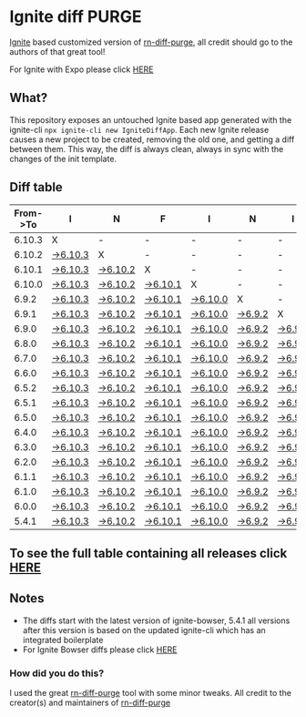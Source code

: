 # Ignite diff PURGE

[Ignite](https://github.com/infinitered/ignite) based customized version of [rn-diff-purge](https://github.com/react-native-community/rn-diff-purge/), all credit should go to the authors of that great tool!

For Ignite with Expo please click [HERE](https://github.com/nirre7/ignite-expo-diff-purge)

## What?

This repository exposes an untouched Ignite based app generated with the ignite-cli
`npx ignite-cli new IgniteDiffApp`. Each new Ignite release causes a new project to be created, removing the old one, and getting a diff between them. This way, the diff is always clean, always in sync with the changes of the init template.

## Diff table

| From->To | I                                                                                              | N                                                                                              | F                                                                                              | I                                                                                             | N                                                                                           | I                                                                                           | T                                                                                           | E                                                                                           |                                                                                             | R                                                                                           | E                                                                                           | D                                                                                           |                                                                                             |                                                                                             |                                                                                             |                                                                                             |                                                                                             |                                                                                             |                                                                                             |     |
| -------- | ---------------------------------------------------------------------------------------------- | ---------------------------------------------------------------------------------------------- | ---------------------------------------------------------------------------------------------- | --------------------------------------------------------------------------------------------- | ------------------------------------------------------------------------------------------- | ------------------------------------------------------------------------------------------- | ------------------------------------------------------------------------------------------- | ------------------------------------------------------------------------------------------- | ------------------------------------------------------------------------------------------- | ------------------------------------------------------------------------------------------- | ------------------------------------------------------------------------------------------- | ------------------------------------------------------------------------------------------- | ------------------------------------------------------------------------------------------- | ------------------------------------------------------------------------------------------- | ------------------------------------------------------------------------------------------- | ------------------------------------------------------------------------------------------- | ------------------------------------------------------------------------------------------- | ------------------------------------------------------------------------------------------- | ------------------------------------------------------------------------------------------- | --- |
| 6.10.3   | X                                                                                              | -                                                                                              | -                                                                                              | -                                                                                             | -                                                                                           | -                                                                                           | -                                                                                           | -                                                                                           | -                                                                                           | -                                                                                           | -                                                                                           | -                                                                                           | -                                                                                           | -                                                                                           | -                                                                                           | -                                                                                           | -                                                                                           | -                                                                                           | -                                                                                           | -   |
| 6.10.2   | [->6.10.3](https://github.com/nirre7/ignite-diff-purge/compare/release/6.10.2..release/6.10.3) | X                                                                                              | -                                                                                              | -                                                                                             | -                                                                                           | -                                                                                           | -                                                                                           | -                                                                                           | -                                                                                           | -                                                                                           | -                                                                                           | -                                                                                           | -                                                                                           | -                                                                                           | -                                                                                           | -                                                                                           | -                                                                                           | -                                                                                           | -                                                                                           | -   |
| 6.10.1   | [->6.10.3](https://github.com/nirre7/ignite-diff-purge/compare/release/6.10.1..release/6.10.3) | [->6.10.2](https://github.com/nirre7/ignite-diff-purge/compare/release/6.10.1..release/6.10.2) | X                                                                                              | -                                                                                             | -                                                                                           | -                                                                                           | -                                                                                           | -                                                                                           | -                                                                                           | -                                                                                           | -                                                                                           | -                                                                                           | -                                                                                           | -                                                                                           | -                                                                                           | -                                                                                           | -                                                                                           | -                                                                                           | -                                                                                           | -   |
| 6.10.0   | [->6.10.3](https://github.com/nirre7/ignite-diff-purge/compare/release/6.10.0..release/6.10.3) | [->6.10.2](https://github.com/nirre7/ignite-diff-purge/compare/release/6.10.0..release/6.10.2) | [->6.10.1](https://github.com/nirre7/ignite-diff-purge/compare/release/6.10.0..release/6.10.1) | X                                                                                             | -                                                                                           | -                                                                                           | -                                                                                           | -                                                                                           | -                                                                                           | -                                                                                           | -                                                                                           | -                                                                                           | -                                                                                           | -                                                                                           | -                                                                                           | -                                                                                           | -                                                                                           | -                                                                                           | -                                                                                           | -   |
| 6.9.2    | [->6.10.3](https://github.com/nirre7/ignite-diff-purge/compare/release/6.9.2..release/6.10.3)  | [->6.10.2](https://github.com/nirre7/ignite-diff-purge/compare/release/6.9.2..release/6.10.2)  | [->6.10.1](https://github.com/nirre7/ignite-diff-purge/compare/release/6.9.2..release/6.10.1)  | [->6.10.0](https://github.com/nirre7/ignite-diff-purge/compare/release/6.9.2..release/6.10.0) | X                                                                                           | -                                                                                           | -                                                                                           | -                                                                                           | -                                                                                           | -                                                                                           | -                                                                                           | -                                                                                           | -                                                                                           | -                                                                                           | -                                                                                           | -                                                                                           | -                                                                                           | -                                                                                           | -                                                                                           | -   |
| 6.9.1    | [->6.10.3](https://github.com/nirre7/ignite-diff-purge/compare/release/6.9.1..release/6.10.3)  | [->6.10.2](https://github.com/nirre7/ignite-diff-purge/compare/release/6.9.1..release/6.10.2)  | [->6.10.1](https://github.com/nirre7/ignite-diff-purge/compare/release/6.9.1..release/6.10.1)  | [->6.10.0](https://github.com/nirre7/ignite-diff-purge/compare/release/6.9.1..release/6.10.0) | [->6.9.2](https://github.com/nirre7/ignite-diff-purge/compare/release/6.9.1..release/6.9.2) | X                                                                                           | -                                                                                           | -                                                                                           | -                                                                                           | -                                                                                           | -                                                                                           | -                                                                                           | -                                                                                           | -                                                                                           | -                                                                                           | -                                                                                           | -                                                                                           | -                                                                                           | -                                                                                           | -   |
| 6.9.0    | [->6.10.3](https://github.com/nirre7/ignite-diff-purge/compare/release/6.9.0..release/6.10.3)  | [->6.10.2](https://github.com/nirre7/ignite-diff-purge/compare/release/6.9.0..release/6.10.2)  | [->6.10.1](https://github.com/nirre7/ignite-diff-purge/compare/release/6.9.0..release/6.10.1)  | [->6.10.0](https://github.com/nirre7/ignite-diff-purge/compare/release/6.9.0..release/6.10.0) | [->6.9.2](https://github.com/nirre7/ignite-diff-purge/compare/release/6.9.0..release/6.9.2) | [->6.9.1](https://github.com/nirre7/ignite-diff-purge/compare/release/6.9.0..release/6.9.1) | X                                                                                           | -                                                                                           | -                                                                                           | -                                                                                           | -                                                                                           | -                                                                                           | -                                                                                           | -                                                                                           | -                                                                                           | -                                                                                           | -                                                                                           | -                                                                                           | -                                                                                           | -   |
| 6.8.0    | [->6.10.3](https://github.com/nirre7/ignite-diff-purge/compare/release/6.8.0..release/6.10.3)  | [->6.10.2](https://github.com/nirre7/ignite-diff-purge/compare/release/6.8.0..release/6.10.2)  | [->6.10.1](https://github.com/nirre7/ignite-diff-purge/compare/release/6.8.0..release/6.10.1)  | [->6.10.0](https://github.com/nirre7/ignite-diff-purge/compare/release/6.8.0..release/6.10.0) | [->6.9.2](https://github.com/nirre7/ignite-diff-purge/compare/release/6.8.0..release/6.9.2) | [->6.9.1](https://github.com/nirre7/ignite-diff-purge/compare/release/6.8.0..release/6.9.1) | [->6.9.0](https://github.com/nirre7/ignite-diff-purge/compare/release/6.8.0..release/6.9.0) | X                                                                                           | -                                                                                           | -                                                                                           | -                                                                                           | -                                                                                           | -                                                                                           | -                                                                                           | -                                                                                           | -                                                                                           | -                                                                                           | -                                                                                           | -                                                                                           | -   |
| 6.7.0    | [->6.10.3](https://github.com/nirre7/ignite-diff-purge/compare/release/6.7.0..release/6.10.3)  | [->6.10.2](https://github.com/nirre7/ignite-diff-purge/compare/release/6.7.0..release/6.10.2)  | [->6.10.1](https://github.com/nirre7/ignite-diff-purge/compare/release/6.7.0..release/6.10.1)  | [->6.10.0](https://github.com/nirre7/ignite-diff-purge/compare/release/6.7.0..release/6.10.0) | [->6.9.2](https://github.com/nirre7/ignite-diff-purge/compare/release/6.7.0..release/6.9.2) | [->6.9.1](https://github.com/nirre7/ignite-diff-purge/compare/release/6.7.0..release/6.9.1) | [->6.9.0](https://github.com/nirre7/ignite-diff-purge/compare/release/6.7.0..release/6.9.0) | [->6.8.0](https://github.com/nirre7/ignite-diff-purge/compare/release/6.7.0..release/6.8.0) | X                                                                                           | -                                                                                           | -                                                                                           | -                                                                                           | -                                                                                           | -                                                                                           | -                                                                                           | -                                                                                           | -                                                                                           | -                                                                                           | -                                                                                           | -   |
| 6.6.0    | [->6.10.3](https://github.com/nirre7/ignite-diff-purge/compare/release/6.6.0..release/6.10.3)  | [->6.10.2](https://github.com/nirre7/ignite-diff-purge/compare/release/6.6.0..release/6.10.2)  | [->6.10.1](https://github.com/nirre7/ignite-diff-purge/compare/release/6.6.0..release/6.10.1)  | [->6.10.0](https://github.com/nirre7/ignite-diff-purge/compare/release/6.6.0..release/6.10.0) | [->6.9.2](https://github.com/nirre7/ignite-diff-purge/compare/release/6.6.0..release/6.9.2) | [->6.9.1](https://github.com/nirre7/ignite-diff-purge/compare/release/6.6.0..release/6.9.1) | [->6.9.0](https://github.com/nirre7/ignite-diff-purge/compare/release/6.6.0..release/6.9.0) | [->6.8.0](https://github.com/nirre7/ignite-diff-purge/compare/release/6.6.0..release/6.8.0) | [->6.7.0](https://github.com/nirre7/ignite-diff-purge/compare/release/6.6.0..release/6.7.0) | X                                                                                           | -                                                                                           | -                                                                                           | -                                                                                           | -                                                                                           | -                                                                                           | -                                                                                           | -                                                                                           | -                                                                                           | -                                                                                           | -   |
| 6.5.2    | [->6.10.3](https://github.com/nirre7/ignite-diff-purge/compare/release/6.5.2..release/6.10.3)  | [->6.10.2](https://github.com/nirre7/ignite-diff-purge/compare/release/6.5.2..release/6.10.2)  | [->6.10.1](https://github.com/nirre7/ignite-diff-purge/compare/release/6.5.2..release/6.10.1)  | [->6.10.0](https://github.com/nirre7/ignite-diff-purge/compare/release/6.5.2..release/6.10.0) | [->6.9.2](https://github.com/nirre7/ignite-diff-purge/compare/release/6.5.2..release/6.9.2) | [->6.9.1](https://github.com/nirre7/ignite-diff-purge/compare/release/6.5.2..release/6.9.1) | [->6.9.0](https://github.com/nirre7/ignite-diff-purge/compare/release/6.5.2..release/6.9.0) | [->6.8.0](https://github.com/nirre7/ignite-diff-purge/compare/release/6.5.2..release/6.8.0) | [->6.7.0](https://github.com/nirre7/ignite-diff-purge/compare/release/6.5.2..release/6.7.0) | [->6.6.0](https://github.com/nirre7/ignite-diff-purge/compare/release/6.5.2..release/6.6.0) | X                                                                                           | -                                                                                           | -                                                                                           | -                                                                                           | -                                                                                           | -                                                                                           | -                                                                                           | -                                                                                           | -                                                                                           | -   |
| 6.5.1    | [->6.10.3](https://github.com/nirre7/ignite-diff-purge/compare/release/6.5.1..release/6.10.3)  | [->6.10.2](https://github.com/nirre7/ignite-diff-purge/compare/release/6.5.1..release/6.10.2)  | [->6.10.1](https://github.com/nirre7/ignite-diff-purge/compare/release/6.5.1..release/6.10.1)  | [->6.10.0](https://github.com/nirre7/ignite-diff-purge/compare/release/6.5.1..release/6.10.0) | [->6.9.2](https://github.com/nirre7/ignite-diff-purge/compare/release/6.5.1..release/6.9.2) | [->6.9.1](https://github.com/nirre7/ignite-diff-purge/compare/release/6.5.1..release/6.9.1) | [->6.9.0](https://github.com/nirre7/ignite-diff-purge/compare/release/6.5.1..release/6.9.0) | [->6.8.0](https://github.com/nirre7/ignite-diff-purge/compare/release/6.5.1..release/6.8.0) | [->6.7.0](https://github.com/nirre7/ignite-diff-purge/compare/release/6.5.1..release/6.7.0) | [->6.6.0](https://github.com/nirre7/ignite-diff-purge/compare/release/6.5.1..release/6.6.0) | [->6.5.2](https://github.com/nirre7/ignite-diff-purge/compare/release/6.5.1..release/6.5.2) | X                                                                                           | -                                                                                           | -                                                                                           | -                                                                                           | -                                                                                           | -                                                                                           | -                                                                                           | -                                                                                           | -   |
| 6.5.0    | [->6.10.3](https://github.com/nirre7/ignite-diff-purge/compare/release/6.5.0..release/6.10.3)  | [->6.10.2](https://github.com/nirre7/ignite-diff-purge/compare/release/6.5.0..release/6.10.2)  | [->6.10.1](https://github.com/nirre7/ignite-diff-purge/compare/release/6.5.0..release/6.10.1)  | [->6.10.0](https://github.com/nirre7/ignite-diff-purge/compare/release/6.5.0..release/6.10.0) | [->6.9.2](https://github.com/nirre7/ignite-diff-purge/compare/release/6.5.0..release/6.9.2) | [->6.9.1](https://github.com/nirre7/ignite-diff-purge/compare/release/6.5.0..release/6.9.1) | [->6.9.0](https://github.com/nirre7/ignite-diff-purge/compare/release/6.5.0..release/6.9.0) | [->6.8.0](https://github.com/nirre7/ignite-diff-purge/compare/release/6.5.0..release/6.8.0) | [->6.7.0](https://github.com/nirre7/ignite-diff-purge/compare/release/6.5.0..release/6.7.0) | [->6.6.0](https://github.com/nirre7/ignite-diff-purge/compare/release/6.5.0..release/6.6.0) | [->6.5.2](https://github.com/nirre7/ignite-diff-purge/compare/release/6.5.0..release/6.5.2) | [->6.5.1](https://github.com/nirre7/ignite-diff-purge/compare/release/6.5.0..release/6.5.1) | X                                                                                           | -                                                                                           | -                                                                                           | -                                                                                           | -                                                                                           | -                                                                                           | -                                                                                           | -   |
| 6.4.0    | [->6.10.3](https://github.com/nirre7/ignite-diff-purge/compare/release/6.4.0..release/6.10.3)  | [->6.10.2](https://github.com/nirre7/ignite-diff-purge/compare/release/6.4.0..release/6.10.2)  | [->6.10.1](https://github.com/nirre7/ignite-diff-purge/compare/release/6.4.0..release/6.10.1)  | [->6.10.0](https://github.com/nirre7/ignite-diff-purge/compare/release/6.4.0..release/6.10.0) | [->6.9.2](https://github.com/nirre7/ignite-diff-purge/compare/release/6.4.0..release/6.9.2) | [->6.9.1](https://github.com/nirre7/ignite-diff-purge/compare/release/6.4.0..release/6.9.1) | [->6.9.0](https://github.com/nirre7/ignite-diff-purge/compare/release/6.4.0..release/6.9.0) | [->6.8.0](https://github.com/nirre7/ignite-diff-purge/compare/release/6.4.0..release/6.8.0) | [->6.7.0](https://github.com/nirre7/ignite-diff-purge/compare/release/6.4.0..release/6.7.0) | [->6.6.0](https://github.com/nirre7/ignite-diff-purge/compare/release/6.4.0..release/6.6.0) | [->6.5.2](https://github.com/nirre7/ignite-diff-purge/compare/release/6.4.0..release/6.5.2) | [->6.5.1](https://github.com/nirre7/ignite-diff-purge/compare/release/6.4.0..release/6.5.1) | [->6.5.0](https://github.com/nirre7/ignite-diff-purge/compare/release/6.4.0..release/6.5.0) | X                                                                                           | -                                                                                           | -                                                                                           | -                                                                                           | -                                                                                           | -                                                                                           | -   |
| 6.3.0    | [->6.10.3](https://github.com/nirre7/ignite-diff-purge/compare/release/6.3.0..release/6.10.3)  | [->6.10.2](https://github.com/nirre7/ignite-diff-purge/compare/release/6.3.0..release/6.10.2)  | [->6.10.1](https://github.com/nirre7/ignite-diff-purge/compare/release/6.3.0..release/6.10.1)  | [->6.10.0](https://github.com/nirre7/ignite-diff-purge/compare/release/6.3.0..release/6.10.0) | [->6.9.2](https://github.com/nirre7/ignite-diff-purge/compare/release/6.3.0..release/6.9.2) | [->6.9.1](https://github.com/nirre7/ignite-diff-purge/compare/release/6.3.0..release/6.9.1) | [->6.9.0](https://github.com/nirre7/ignite-diff-purge/compare/release/6.3.0..release/6.9.0) | [->6.8.0](https://github.com/nirre7/ignite-diff-purge/compare/release/6.3.0..release/6.8.0) | [->6.7.0](https://github.com/nirre7/ignite-diff-purge/compare/release/6.3.0..release/6.7.0) | [->6.6.0](https://github.com/nirre7/ignite-diff-purge/compare/release/6.3.0..release/6.6.0) | [->6.5.2](https://github.com/nirre7/ignite-diff-purge/compare/release/6.3.0..release/6.5.2) | [->6.5.1](https://github.com/nirre7/ignite-diff-purge/compare/release/6.3.0..release/6.5.1) | [->6.5.0](https://github.com/nirre7/ignite-diff-purge/compare/release/6.3.0..release/6.5.0) | [->6.4.0](https://github.com/nirre7/ignite-diff-purge/compare/release/6.3.0..release/6.4.0) | X                                                                                           | -                                                                                           | -                                                                                           | -                                                                                           | -                                                                                           | -   |
| 6.2.0    | [->6.10.3](https://github.com/nirre7/ignite-diff-purge/compare/release/6.2.0..release/6.10.3)  | [->6.10.2](https://github.com/nirre7/ignite-diff-purge/compare/release/6.2.0..release/6.10.2)  | [->6.10.1](https://github.com/nirre7/ignite-diff-purge/compare/release/6.2.0..release/6.10.1)  | [->6.10.0](https://github.com/nirre7/ignite-diff-purge/compare/release/6.2.0..release/6.10.0) | [->6.9.2](https://github.com/nirre7/ignite-diff-purge/compare/release/6.2.0..release/6.9.2) | [->6.9.1](https://github.com/nirre7/ignite-diff-purge/compare/release/6.2.0..release/6.9.1) | [->6.9.0](https://github.com/nirre7/ignite-diff-purge/compare/release/6.2.0..release/6.9.0) | [->6.8.0](https://github.com/nirre7/ignite-diff-purge/compare/release/6.2.0..release/6.8.0) | [->6.7.0](https://github.com/nirre7/ignite-diff-purge/compare/release/6.2.0..release/6.7.0) | [->6.6.0](https://github.com/nirre7/ignite-diff-purge/compare/release/6.2.0..release/6.6.0) | [->6.5.2](https://github.com/nirre7/ignite-diff-purge/compare/release/6.2.0..release/6.5.2) | [->6.5.1](https://github.com/nirre7/ignite-diff-purge/compare/release/6.2.0..release/6.5.1) | [->6.5.0](https://github.com/nirre7/ignite-diff-purge/compare/release/6.2.0..release/6.5.0) | [->6.4.0](https://github.com/nirre7/ignite-diff-purge/compare/release/6.2.0..release/6.4.0) | [->6.3.0](https://github.com/nirre7/ignite-diff-purge/compare/release/6.2.0..release/6.3.0) | X                                                                                           | -                                                                                           | -                                                                                           | -                                                                                           | -   |
| 6.1.1    | [->6.10.3](https://github.com/nirre7/ignite-diff-purge/compare/release/6.1.1..release/6.10.3)  | [->6.10.2](https://github.com/nirre7/ignite-diff-purge/compare/release/6.1.1..release/6.10.2)  | [->6.10.1](https://github.com/nirre7/ignite-diff-purge/compare/release/6.1.1..release/6.10.1)  | [->6.10.0](https://github.com/nirre7/ignite-diff-purge/compare/release/6.1.1..release/6.10.0) | [->6.9.2](https://github.com/nirre7/ignite-diff-purge/compare/release/6.1.1..release/6.9.2) | [->6.9.1](https://github.com/nirre7/ignite-diff-purge/compare/release/6.1.1..release/6.9.1) | [->6.9.0](https://github.com/nirre7/ignite-diff-purge/compare/release/6.1.1..release/6.9.0) | [->6.8.0](https://github.com/nirre7/ignite-diff-purge/compare/release/6.1.1..release/6.8.0) | [->6.7.0](https://github.com/nirre7/ignite-diff-purge/compare/release/6.1.1..release/6.7.0) | [->6.6.0](https://github.com/nirre7/ignite-diff-purge/compare/release/6.1.1..release/6.6.0) | [->6.5.2](https://github.com/nirre7/ignite-diff-purge/compare/release/6.1.1..release/6.5.2) | [->6.5.1](https://github.com/nirre7/ignite-diff-purge/compare/release/6.1.1..release/6.5.1) | [->6.5.0](https://github.com/nirre7/ignite-diff-purge/compare/release/6.1.1..release/6.5.0) | [->6.4.0](https://github.com/nirre7/ignite-diff-purge/compare/release/6.1.1..release/6.4.0) | [->6.3.0](https://github.com/nirre7/ignite-diff-purge/compare/release/6.1.1..release/6.3.0) | [->6.2.0](https://github.com/nirre7/ignite-diff-purge/compare/release/6.1.1..release/6.2.0) | X                                                                                           | -                                                                                           | -                                                                                           | -   |
| 6.1.0    | [->6.10.3](https://github.com/nirre7/ignite-diff-purge/compare/release/6.1.0..release/6.10.3)  | [->6.10.2](https://github.com/nirre7/ignite-diff-purge/compare/release/6.1.0..release/6.10.2)  | [->6.10.1](https://github.com/nirre7/ignite-diff-purge/compare/release/6.1.0..release/6.10.1)  | [->6.10.0](https://github.com/nirre7/ignite-diff-purge/compare/release/6.1.0..release/6.10.0) | [->6.9.2](https://github.com/nirre7/ignite-diff-purge/compare/release/6.1.0..release/6.9.2) | [->6.9.1](https://github.com/nirre7/ignite-diff-purge/compare/release/6.1.0..release/6.9.1) | [->6.9.0](https://github.com/nirre7/ignite-diff-purge/compare/release/6.1.0..release/6.9.0) | [->6.8.0](https://github.com/nirre7/ignite-diff-purge/compare/release/6.1.0..release/6.8.0) | [->6.7.0](https://github.com/nirre7/ignite-diff-purge/compare/release/6.1.0..release/6.7.0) | [->6.6.0](https://github.com/nirre7/ignite-diff-purge/compare/release/6.1.0..release/6.6.0) | [->6.5.2](https://github.com/nirre7/ignite-diff-purge/compare/release/6.1.0..release/6.5.2) | [->6.5.1](https://github.com/nirre7/ignite-diff-purge/compare/release/6.1.0..release/6.5.1) | [->6.5.0](https://github.com/nirre7/ignite-diff-purge/compare/release/6.1.0..release/6.5.0) | [->6.4.0](https://github.com/nirre7/ignite-diff-purge/compare/release/6.1.0..release/6.4.0) | [->6.3.0](https://github.com/nirre7/ignite-diff-purge/compare/release/6.1.0..release/6.3.0) | [->6.2.0](https://github.com/nirre7/ignite-diff-purge/compare/release/6.1.0..release/6.2.0) | [->6.1.1](https://github.com/nirre7/ignite-diff-purge/compare/release/6.1.0..release/6.1.1) | X                                                                                           | -                                                                                           | -   |
| 6.0.0    | [->6.10.3](https://github.com/nirre7/ignite-diff-purge/compare/release/6.0.0..release/6.10.3)  | [->6.10.2](https://github.com/nirre7/ignite-diff-purge/compare/release/6.0.0..release/6.10.2)  | [->6.10.1](https://github.com/nirre7/ignite-diff-purge/compare/release/6.0.0..release/6.10.1)  | [->6.10.0](https://github.com/nirre7/ignite-diff-purge/compare/release/6.0.0..release/6.10.0) | [->6.9.2](https://github.com/nirre7/ignite-diff-purge/compare/release/6.0.0..release/6.9.2) | [->6.9.1](https://github.com/nirre7/ignite-diff-purge/compare/release/6.0.0..release/6.9.1) | [->6.9.0](https://github.com/nirre7/ignite-diff-purge/compare/release/6.0.0..release/6.9.0) | [->6.8.0](https://github.com/nirre7/ignite-diff-purge/compare/release/6.0.0..release/6.8.0) | [->6.7.0](https://github.com/nirre7/ignite-diff-purge/compare/release/6.0.0..release/6.7.0) | [->6.6.0](https://github.com/nirre7/ignite-diff-purge/compare/release/6.0.0..release/6.6.0) | [->6.5.2](https://github.com/nirre7/ignite-diff-purge/compare/release/6.0.0..release/6.5.2) | [->6.5.1](https://github.com/nirre7/ignite-diff-purge/compare/release/6.0.0..release/6.5.1) | [->6.5.0](https://github.com/nirre7/ignite-diff-purge/compare/release/6.0.0..release/6.5.0) | [->6.4.0](https://github.com/nirre7/ignite-diff-purge/compare/release/6.0.0..release/6.4.0) | [->6.3.0](https://github.com/nirre7/ignite-diff-purge/compare/release/6.0.0..release/6.3.0) | [->6.2.0](https://github.com/nirre7/ignite-diff-purge/compare/release/6.0.0..release/6.2.0) | [->6.1.1](https://github.com/nirre7/ignite-diff-purge/compare/release/6.0.0..release/6.1.1) | [->6.1.0](https://github.com/nirre7/ignite-diff-purge/compare/release/6.0.0..release/6.1.0) | X                                                                                           | -   |
| 5.4.1    | [->6.10.3](https://github.com/nirre7/ignite-diff-purge/compare/release/5.4.1..release/6.10.3)  | [->6.10.2](https://github.com/nirre7/ignite-diff-purge/compare/release/5.4.1..release/6.10.2)  | [->6.10.1](https://github.com/nirre7/ignite-diff-purge/compare/release/5.4.1..release/6.10.1)  | [->6.10.0](https://github.com/nirre7/ignite-diff-purge/compare/release/5.4.1..release/6.10.0) | [->6.9.2](https://github.com/nirre7/ignite-diff-purge/compare/release/5.4.1..release/6.9.2) | [->6.9.1](https://github.com/nirre7/ignite-diff-purge/compare/release/5.4.1..release/6.9.1) | [->6.9.0](https://github.com/nirre7/ignite-diff-purge/compare/release/5.4.1..release/6.9.0) | [->6.8.0](https://github.com/nirre7/ignite-diff-purge/compare/release/5.4.1..release/6.8.0) | [->6.7.0](https://github.com/nirre7/ignite-diff-purge/compare/release/5.4.1..release/6.7.0) | [->6.6.0](https://github.com/nirre7/ignite-diff-purge/compare/release/5.4.1..release/6.6.0) | [->6.5.2](https://github.com/nirre7/ignite-diff-purge/compare/release/5.4.1..release/6.5.2) | [->6.5.1](https://github.com/nirre7/ignite-diff-purge/compare/release/5.4.1..release/6.5.1) | [->6.5.0](https://github.com/nirre7/ignite-diff-purge/compare/release/5.4.1..release/6.5.0) | [->6.4.0](https://github.com/nirre7/ignite-diff-purge/compare/release/5.4.1..release/6.4.0) | [->6.3.0](https://github.com/nirre7/ignite-diff-purge/compare/release/5.4.1..release/6.3.0) | [->6.2.0](https://github.com/nirre7/ignite-diff-purge/compare/release/5.4.1..release/6.2.0) | [->6.1.1](https://github.com/nirre7/ignite-diff-purge/compare/release/5.4.1..release/6.1.1) | [->6.1.0](https://github.com/nirre7/ignite-diff-purge/compare/release/5.4.1..release/6.1.0) | [->6.0.0](https://github.com/nirre7/ignite-diff-purge/compare/release/5.4.1..release/6.0.0) | X   |

## To see the full table containing all releases click [HERE](https://nirre7.github.io/ignite-diff-purge/)

## Notes

- The diffs start with the latest version of ignite-bowser, 5.4.1 all versions after this version is based on the updated ignite-cli which has an integrated boilerplate
- For Ignite Bowser diffs please click [HERE](https://github.com/nirre7/ignite-bowser-diff-purge)

### How did you do this?

I used the great [rn-diff-purge](https://github.com/react-native-community/rn-diff-purge/) tool with some minor tweaks.
All credit to the creator(s) and maintainers of [rn-diff-purge](https://github.com/react-native-community/rn-diff-purge/)

